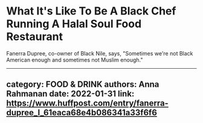 # What It's Like To Be A Black Chef Running A Halal Soul Food Restaurant

Fanerra Dupree, co-owner of Black Nile, says, "Sometimes we're not Black American enough and sometimes not Muslim enough."

---
category: FOOD & DRINK
authors: Anna Rahmanan
date: 2022-01-31
link: https://www.huffpost.com/entry/fanerra-dupree_l_61eaca68e4b086341a33f6f6
---
